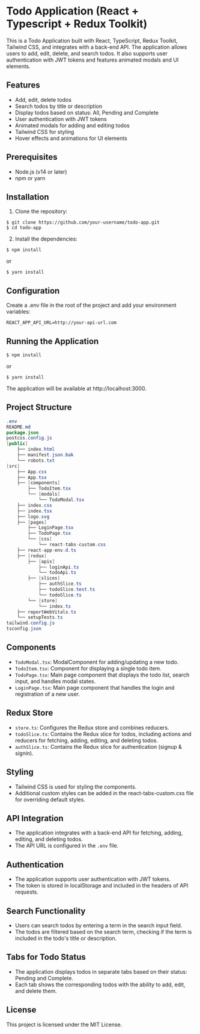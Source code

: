 # Todo Application (React + Typescript + Redux Toolkit)

This is a Todo Application built with React, TypeScript, Redux Toolkit, Tailwind CSS, and integrates with a back-end API. The application allows users to add, edit, delete, and search todos. It also supports user authentication with JWT tokens and features animated modals and UI elements.

## Features

- Add, edit, delete todos
- Search todos by title or description
- Display todos based on status: All, Pending and Complete
- User authentication with JWT tokens
- Animated modals for adding and editing todos
- Tailwind CSS for styling
- Hover effects and animations for UI elements

## Prerequisites

- Node.js (v14 or later)
- npm or yarn

## Installation

1. Clone the repository:

```console
$ git clone https://github.com/your-username/todo-app.git
$ cd todo-app
```

2. Install the dependencies:

```console
$ npm install
```

or

```console
$ yarn install
```

## Configuration

Create a .env file in the root of the project and add your environment variables:

```console
REACT_APP_API_URL=http://your-api-url.com
```

## Running the Application

```console
$ npm install
```

or

```console
$ yarn install
```

The application will be available at http://localhost:3000.

## Project Structure

```java
.env
README.md
package.json
postcss.config.js
[public]
    ├── index.html
    ├── manifest.json.bak
    └── robots.txt
[src]
    ├── App.css
    ├── App.tsx
    ├── [components]
        ├── TodoItem.tsx
        └── [modals]
            └── TodoModal.tsx
    ├── index.css
    ├── index.tsx
    ├── logo.svg
    ├── [pages]
        ├── LoginPage.tsx
        ├── TodoPage.tsx
        └── [css]
            └── react-tabs-custom.css
    ├── react-app-env.d.ts
    ├── [redux]
        ├── [apis]
            ├── loginApi.ts
            └── todoApi.ts
        ├── [slices]
            ├── authSlice.ts
            ├── todoSlice.test.ts
            └── todoSlice.ts
        └── [store]
            └── index.ts
    ├── reportWebVitals.ts
    └── setupTests.ts
tailwind.config.js
tsconfig.json

```

## Components

- `TodoModal.tsx`: ModalComponent for adding/updating a new todo.
- `TodoItem.tsx`: Component for displaying a single todo item.
- `TodoPage.tsx`: Main page component that displays the todo list, search input, and handles modal states.
- `LoginPage.tsx`: Main page component that handles the login and registration of a new user.

## Redux Store

- `store.ts`: Configures the Redux store and combines reducers.
- `todoSlice.ts`: Contains the Redux slice for todos, including actions and reducers for fetching, adding, editing, and deleting todos.
- `authSlice.ts`: Contains the Redux slice for authentication (signup & signin).

## Styling

- Tailwind CSS is used for styling the components.
- Additional custom styles can be added in the react-tabs-custom.css file for overriding default styles.

## API Integration

- The application integrates with a back-end API for fetching, adding, editing, and deleting todos.
- The API URL is configured in the `.env` file.

## Authentication

- The application supports user authentication with JWT tokens.
- The token is stored in localStorage and included in the headers of API requests.

## Search Functionality

- Users can search todos by entering a term in the search input field.
- The todos are filtered based on the search term, checking if the term is included in the todo's title or description.

## Tabs for Todo Status

- The application displays todos in separate tabs based on their status: Pending and Complete.
- Each tab shows the corresponding todos with the ability to add, edit, and delete them.

## License

This project is licensed under the MIT License.
